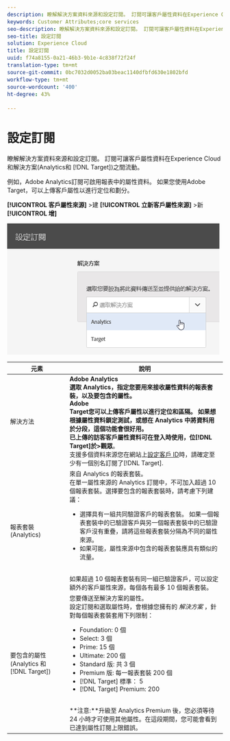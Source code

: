 ```yaml
---
description: 瞭解解決方案資料來源和設定訂閱。 訂閱可讓客戶屬性資料在Experience Cloud和解決方案（Analytics和Target）之間流動。
keywords: Customer Attributes;core services
seo-description: 瞭解解決方案資料來源和設定訂閱。 訂閱可讓客戶屬性資料在Experience Cloud和解決方案（Analytics和Target）之間流動。
seo-title: 設定訂閱
solution: Experience Cloud
title: 設定訂閱
uuid: f74a8155-0a21-46b3-9b1e-4c838f72f24f
translation-type: tm+mt
source-git-commit: 0bc7032d0052ba03beac1140dfbfd630e1802bfd
workflow-type: tm+mt
source-wordcount: '400'
ht-degree: 43%

---
```



# 設定訂閱

瞭解解決方案資料來源和設定訂閱。 訂閱可讓客戶屬性資料在Experience Cloud和解決方案(Analytics和 [!DNL Target])之間流動。

例如，Adobe Analytics訂閱可啟用報表中的屬性資料。 如果您使用Adobe Target，可以上傳客戶屬性以進行定位和劃分。

**[!UICONTROL 客戶屬性來源]** >建 **[!UICONTROL 立新客戶屬性來源]** >新 **[!UICONTROL 增]**

![](assets/configure_subscription_page.png)

| 元素 | 說明 |
|--- |--- |
| 解決方法 | **Adobe Analytics **<br>選取 Analytics，指定您要用來接收屬性資料的報表套裝，以及要包含的屬性。<br>**Adobe**<br>Target您可以上傳客戶屬性以進行定位和區隔。 如果想根據屬性資料鎖定測試，或想在 Analytics 中將資料用於分段，這個功能會很好用。<br>已上傳的訪客客戶屬性資料可在登入時使用，位&#x200B;**[!DNL Target]**於>**&#x200B;觀眾&#x200B;**。<br>支援多個資料來源您在網站上[設定客戶 ID](../core-services/core-services.md)時，請確定至少有一個別名訂閱了[!DNL Target]. |
| 報表套裝 (Analytics) | 來自 Analytics 的報表套裝。<br>在單一屬性來源的 Analytics 訂閱中，不可加入超過 10 個報表套裝。選擇要包含的報表套裝時，請考慮下列建議：<ul><li>選擇具有一組共同驗證客戶的報表套裝。 如果一個報表套裝中的已驗證客戶與另一個報表套裝中的已驗證客戶沒有重疊，請將這些報表套裝分隔為不同的屬性來源。</li><li>如果可能，屬性來源中包含的報表套裝應具有類似的流量。</li></ul><br>如果超過 10 個報表套裝有同一組已驗證客戶，可以設定額外的客戶屬性來源，每個各有最多 10 個報表套裝。 |
| 要包含的屬性 (Analytics 和 [!DNL Target]) | 您要傳送至解決方案的屬性。 <br>設定訂閱和選取屬性時，會根據您擁有的 _解決方案_ ，針對每個報表套裝套用下列限制：<ul><li>Foundation: 0 個</li><li>Select: 3 個</li><li>Prime: 15 個</li><li>Ultimate: 200 個</li><li>Standard 版: 共 3 個</li><li>Premium 版: 每一報表套裝 200 個</li><li>[!DNL Target] 標準： 5</li><li>[!DNL Target] Premium: 200</li></ul><br>**注意:**升級至 Analytics Premium 後，您必須等待 24 小時才可使用其他屬性。在這段期間，您可能會看到已達到屬性訂閱上限錯誤。 |
